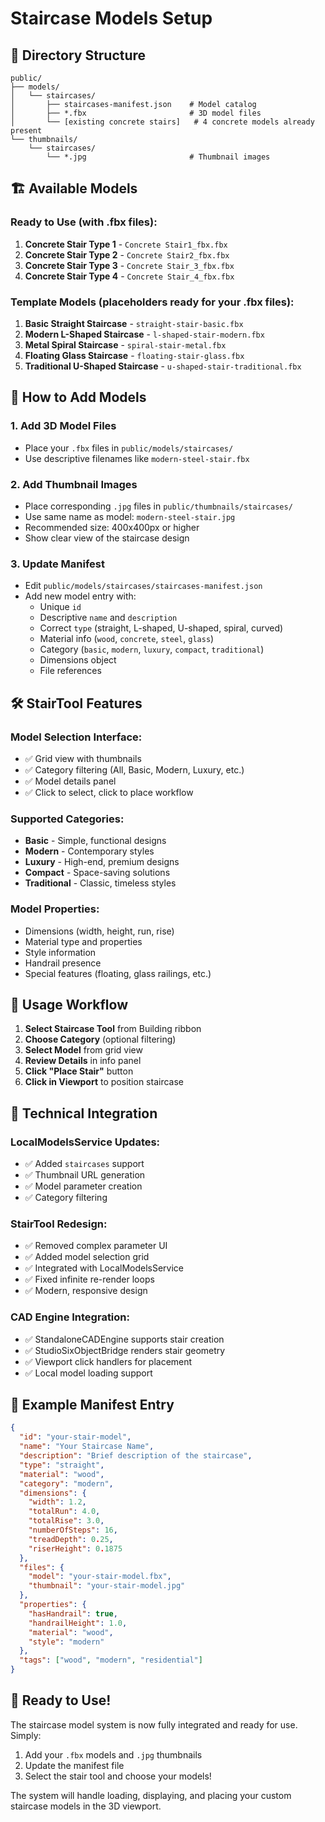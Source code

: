 # Staircase Models Setup

## 📁 Directory Structure

```
public/
├── models/
│   └── staircases/
│       ├── staircases-manifest.json    # Model catalog
│       ├── *.fbx                       # 3D model files
│       └── [existing concrete stairs]   # 4 concrete models already present
└── thumbnails/
    └── staircases/
        └── *.jpg                       # Thumbnail images
```

## 🏗️ Available Models

### **Ready to Use (with .fbx files):**
1. **Concrete Stair Type 1** - `Concrete Stair1_fbx.fbx`
2. **Concrete Stair Type 2** - `Concrete Stair2_fbx.fbx` 
3. **Concrete Stair Type 3** - `Concrete Stair_3_fbx.fbx`
4. **Concrete Stair Type 4** - `Concrete Stair_4_fbx.fbx`

### **Template Models (placeholders ready for your .fbx files):**
1. **Basic Straight Staircase** - `straight-stair-basic.fbx`
2. **Modern L-Shaped Staircase** - `l-shaped-stair-modern.fbx`
3. **Metal Spiral Staircase** - `spiral-stair-metal.fbx`
4. **Floating Glass Staircase** - `floating-stair-glass.fbx`
5. **Traditional U-Shaped Staircase** - `u-shaped-stair-traditional.fbx`

## 🎨 How to Add Models

### **1. Add 3D Model Files**
- Place your `.fbx` files in `public/models/staircases/`
- Use descriptive filenames like `modern-steel-stair.fbx`

### **2. Add Thumbnail Images**
- Place corresponding `.jpg` files in `public/thumbnails/staircases/`
- Use same name as model: `modern-steel-stair.jpg`
- Recommended size: 400x400px or higher
- Show clear view of the staircase design

### **3. Update Manifest**
- Edit `public/models/staircases/staircases-manifest.json`
- Add new model entry with:
  - Unique `id`
  - Descriptive `name` and `description`
  - Correct `type` (straight, L-shaped, U-shaped, spiral, curved)
  - Material info (`wood`, `concrete`, `steel`, `glass`)
  - Category (`basic`, `modern`, `luxury`, `compact`, `traditional`)
  - Dimensions object
  - File references

## 🛠️ StairTool Features

### **Model Selection Interface:**
- ✅ Grid view with thumbnails
- ✅ Category filtering (All, Basic, Modern, Luxury, etc.)
- ✅ Model details panel
- ✅ Click to select, click to place workflow

### **Supported Categories:**
- **Basic** - Simple, functional designs
- **Modern** - Contemporary styles
- **Luxury** - High-end, premium designs  
- **Compact** - Space-saving solutions
- **Traditional** - Classic, timeless styles

### **Model Properties:**
- Dimensions (width, height, run, rise)
- Material type and properties
- Style information
- Handrail presence
- Special features (floating, glass railings, etc.)

## 🎯 Usage Workflow

1. **Select Staircase Tool** from Building ribbon
2. **Choose Category** (optional filtering)
3. **Select Model** from grid view
4. **Review Details** in info panel
5. **Click "Place Stair"** button
6. **Click in Viewport** to position staircase

## 🔧 Technical Integration

### **LocalModelsService Updates:**
- ✅ Added `staircases` support
- ✅ Thumbnail URL generation
- ✅ Model parameter creation
- ✅ Category filtering

### **StairTool Redesign:**
- ✅ Removed complex parameter UI
- ✅ Added model selection grid
- ✅ Integrated with LocalModelsService
- ✅ Fixed infinite re-render loops
- ✅ Modern, responsive design

### **CAD Engine Integration:**
- ✅ StandaloneCADEngine supports stair creation
- ✅ StudioSixObjectBridge renders stair geometry
- ✅ Viewport click handlers for placement
- ✅ Local model loading support

## 📝 Example Manifest Entry

```json
{
  "id": "your-stair-model",
  "name": "Your Staircase Name",
  "description": "Brief description of the staircase",
  "type": "straight",
  "material": "wood",
  "category": "modern",
  "dimensions": {
    "width": 1.2,
    "totalRun": 4.0,
    "totalRise": 3.0,
    "numberOfSteps": 16,
    "treadDepth": 0.25,
    "riserHeight": 0.1875
  },
  "files": {
    "model": "your-stair-model.fbx",
    "thumbnail": "your-stair-model.jpg"
  },
  "properties": {
    "hasHandrail": true,
    "handrailHeight": 1.0,
    "material": "wood",
    "style": "modern"
  },
  "tags": ["wood", "modern", "residential"]
}
```

## 🚀 Ready to Use!

The staircase model system is now fully integrated and ready for use. Simply:
1. Add your `.fbx` models and `.jpg` thumbnails
2. Update the manifest file
3. Select the stair tool and choose your models!

The system will handle loading, displaying, and placing your custom staircase models in the 3D viewport.
































